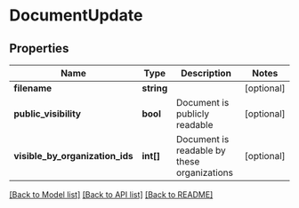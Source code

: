 # DocumentUpdate

## Properties
Name | Type | Description | Notes
------------ | ------------- | ------------- | -------------
**filename** | **string** |  | [optional] 
**public_visibility** | **bool** | Document is publicly readable | [optional] 
**visible_by_organization_ids** | **int[]** | Document is readable by these organizations | [optional] 

[[Back to Model list]](../README.md#documentation-for-models) [[Back to API list]](../README.md#documentation-for-api-endpoints) [[Back to README]](../README.md)


